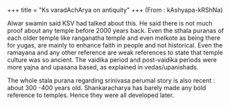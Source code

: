 +++
title = "Ks varadAchArya on antiquity"
+++
(From : kAshyapa-kRShNa)

Alwar swamin said KSV had talked about this. He said there is not much proof about any temple before 2000 years back. Even the sthala puranas of each older temple like ranganatha temple and even melkote as being there for yugas, are mainly to enhance faith in people and not historical. Even the ramayana and any other reference are weak references to state that temple culture was so ancient. The vaidika period and post-vaidika periods were more yajna and upasana based, as explained in vedas/upanishads.

The whole stala purana regarding srinivasa perumal story is also recent : about 300 -400 years old.  Shankaracharya has barely made any bold reference to temples. Hence they were all developed later.  